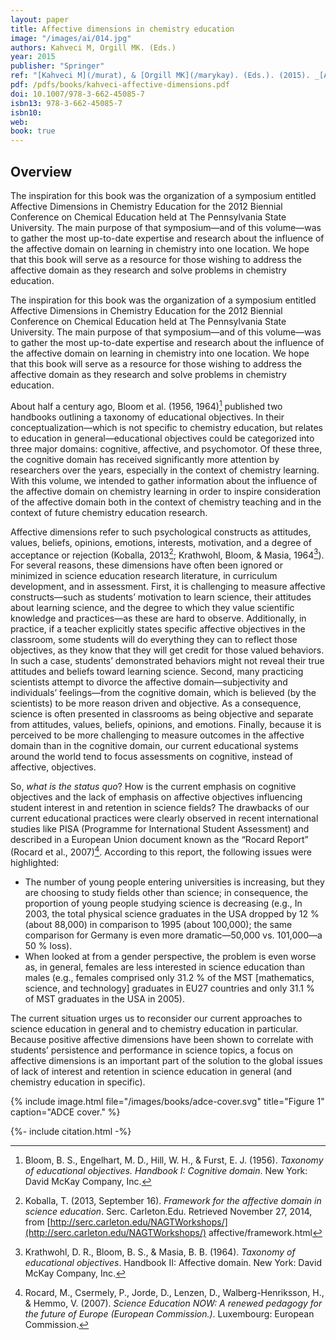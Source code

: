 ```yaml
---
layout: paper
title: Affective dimensions in chemistry education
image: "/images/ai/014.jpg"
authors: Kahveci M, Orgill MK. (Eds.)
year: 2015
publisher: "Springer"
ref: "[Kahveci M](/murat), & [Orgill MK](/marykay). (Eds.). (2015). _[Affective dimensions in chemistry education](/yfg)_. Berlin Heidelberg: Springer-Verlag. [doi: 10.1007/978-3-662-45085-7](http://dx.doi.org/10.1007/978-3-662-45085-7)"
pdf: /pdfs/books/kahveci-affective-dimensions.pdf
doi: 10.1007/978-3-662-45085-7
isbn13: 978-3-662-45085-7
isbn10:
web: 
book: true
---
```


## Overview

The inspiration for this book was the organization of a symposium entitled Affective Dimensions in Chemistry Education for the 2012 Biennial Conference on Chemical Education held at The Pennsylvania State University. The main purpose of that symposium—and of this volume—was to gather the most up-to-date expertise and research about the influence of the affective domain on learning in chemistry into one location. We hope that this book will serve as a resource for those wishing to address the affective domain as they research and solve problems in chemistry education.

The inspiration for this book was the organization of a symposium entitled Affective Dimensions in Chemistry Education for the 2012 Biennial Conference on Chemical Education held at The Pennsylvania State University. The main purpose of that symposium—and of this volume—was to gather the most up-to-date expertise and research about the influence of the affective domain on learning in chemistry into one location. We hope that this book will serve as a resource for those wishing to address the affective domain as they research and solve problems in chemistry education.

About half a century ago, Bloom et al. (1956, 1964)[^Bloom] published two handbooks outlining a taxonomy of educational objectives. In their conceptualization—which is not specific to chemistry education, but relates to education in general—educational objectives could be categorized into three major domains: cognitive, affective, and psychomotor. Of these three, the cognitive domain has received significantly more attention by researchers over the years, especially in the context of chemistry learning. With this volume, we intended to gather information about the influence of the affective domain on chemistry learning in order to inspire consideration of the affective domain both in the context of chemistry teaching and in the context of future chemistry education research.

[^Bloom]: Bloom, B. S., Engelhart, M. D., Hill, W. H., & Furst, E. J. (1956). *Taxonomy of educational objectives. Handbook I: Cognitive domain*. New York: David McKay Company, Inc.

Affective dimensions refer to such psychological constructs as attitudes, values, beliefs, opinions, emotions, interests, motivation, and a degree of acceptance or rejection (Koballa, 2013[^Koballa]; Krathwohl, Bloom, & Masia, 1964[^Krathwohl]). For several reasons, these dimensions have often been ignored or minimized in science education research literature, in curriculum development, and in assessment. First, it is challenging to measure affective constructs—such as students’ motivation to learn science, their attitudes about learning science, and the degree to which they value scientific knowledge and practices—as these are hard to observe. Additionally, in practice, if a teacher explicitly states specific affective objectives in the classroom, some students will do everything they can to reflect those objectives, as they know that they will get credit for those valued behaviors. In such a case, students’ demonstrated behaviors might not reveal their true attitudes and beliefs toward learning science. Second, many practicing scientists attempt to divorce the affective domain—subjectivity and individuals’ feelings—from the cognitive domain, which is believed (by the scientists) to be more reason driven and objective. As a consequence, science is often presented in classrooms as being objective and separate from attitudes, values, beliefs, opinions, and emotions. Finally, because it is perceived to be more challenging to measure outcomes in the affective domain than in the cognitive domain, our current educational systems around the world tend to focus assessments on cognitive, instead of affective, objectives.

[^Koballa]: Koballa, T. (2013, September 16). *Framework for the affective domain in science education*. Serc. Carleton.Edu. Retrieved November 27, 2014, from [http://serc.carleton.edu/NAGTWorkshops/](http://serc.carleton.edu/NAGTWorkshops/) affective/framework.html

[^Krathwohl]: Krathwohl, D. R., Bloom, B. S., & Masia, B. B. (1964). *Taxonomy of educational objectives*. Handbook II: Affective domain. New York: David McKay Company, Inc.

So, *what is the status quo*? How is the current emphasis on cognitive objectives and the lack of emphasis on affective objectives influencing student interest in and retention in science fields? The drawbacks of our current educational practices were clearly observed in recent international studies like PISA (Programme for International Student Assessment) and described in a European Union document known as the “Rocard Report” (Rocard et al., 2007)[^Rocard]. According to this report, the following issues were highlighted:

  * The number of young people entering universities is increasing, but they are choosing to study fields other than science; in consequence, the proportion of young people studying science is decreasing (e.g., In 2003, the total physical science graduates in the USA dropped by 12 % (about 88,000) in comparison to 1995 (about 100,000); the same comparison for Germany is even more dramatic—50,000 vs. 101,000—a 50 % loss).
  * When looked at from a gender perspective, the problem is even worse as, in general, females are less interested in science education than males (e.g., females comprised only 31.2 % of the MST [mathematics, science, and technology] graduates in EU27 countries and only 31.1 % of MST graduates in the USA in 2005).

[^Rocard]: Rocard, M., Csermely, P., Jorde, D., Lenzen, D., Walberg-Henriksson, H., & Hemmo, V. (2007). *Science Education NOW: A renewed pedagogy for the future of Europe (European Commission.)*. Luxembourg: European Commission.

The current situation urges us to reconsider our current approaches to science education in general and to chemistry education in particular. Because positive affective dimensions have been shown to correlate with students’ persistence and performance in science topics, a focus on affective dimensions is an important part of the solution to the global issues of lack of interest and retention in science education in general (and chemistry education in specific).


{% include image.html 
   file="/images/books/adce-cover.svg"
   title="Figure 1"
   caption="ADCE cover." %}

{%- include citation.html -%}